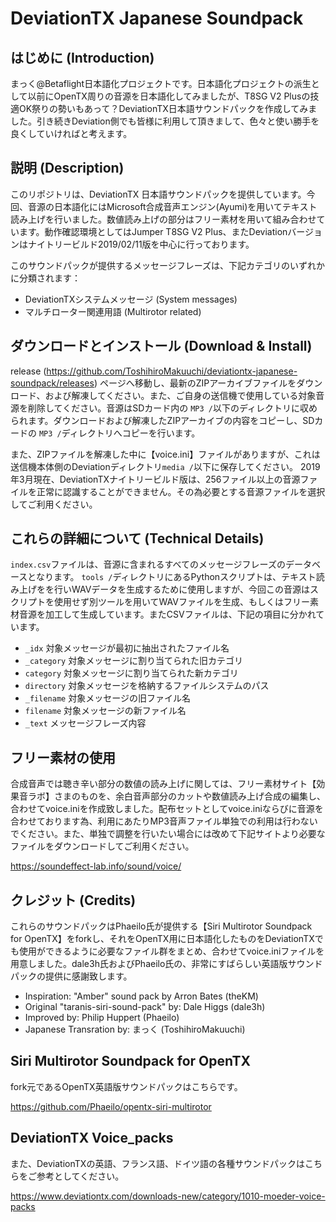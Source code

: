 # DeviationTX Japanese Soundpack
## はじめに (Introduction)

まっく@Betaflight日本語化プロジェクトです。日本語化プロジェクトの派生として以前にOpenTX周りの音源を日本語化してみましたが、T8SG V2 Plusの技適OK祭りの勢いもあって？DeviationTX日本語サウンドパックを作成してみました。引き続きDeviation側でも皆様に利用して頂きまして、色々と使い勝手を良くしていければと考えます。



## 説明 (Description)

このリポジトリは、DeviationTX 日本語サウンドパックを提供しています。今回、音源の日本語化にはMicrosoft合成音声エンジン(Ayumi)を用いてテキスト読み上げを行いました。数値読み上げの部分はフリー素材を用いて組み合わせています。動作確認環境としてはJumper T8SG V2 Plus、またDeviationバージョンはナイトリービルド2019/02/11版を中心に行っております。

このサウンドパックが提供するメッセージフレーズは、下記カテゴリのいずれかに分類されます：

 * DeviationTXシステムメッセージ (System messages)
 * マルチローター関連用語 (Multirotor related)



## ダウンロードとインストール (Download & Install)

release (https://github.com/ToshihiroMakuuchi/deviationtx-japanese-soundpack/releases) ページへ移動し、最新のZIPアーカイブファイルをダウンロード、および解凍してください。また、ご自身の送信機で使用している対象音源を削除してください。音源はSDカード内の `MP3 /`以下のディレクトリに収められます。ダウンロードおよび解凍したZIPアーカイブの内容をコピーし、SDカードの `MP3 /`ディレクトリへコピーを行います。

また、ZIPファイルを解凍した中に【voice.ini】ファイルがありますが、これは送信機本体側のDeviationディレクトリ`media /`以下に保存してください。
2019年3月現在、DeviationTXナイトリービルド版は、256ファイル以上の音源ファイルを正常に認識することができません。その為必要とする音源ファイルを選択してご利用ください。



## これらの詳細について (Technical Details)

`index.csv`ファイルは、音源に含まれるすべてのメッセージフレーズのデータベースとなります。
`tools /`ディレクトリにあるPythonスクリプトは、テキスト読み上げをを行いWAVデータを生成するために使用しますが、今回この音源はスクリプトを使用せず別ツールを用いてWAVファイルを生成、もしくはフリー素材音源を加工して生成しています。またCSVファイルは、下記の項目に分かれています。

 * `_idx` 対象メッセージが最初に抽出されたファイル名
 * `_category` 対象メッセージに割り当てられた旧カテゴリ
 * `category` 対象メッセージに割り当てられた新カテゴリ
 * `directory` 対象メッセージを格納するファイルシステムのパス
 * `_filename`  対象メッセージの旧ファイル名
 * `filename` 対象メッセージの新ファイル名
 * `_text` メッセージフレーズ内容



## フリー素材の使用

合成音声では聴き辛い部分の数値の読み上げに関しては、フリー素材サイト【効果音ラボ】さまのものを、余白音声部分のカットや数値読み上げ合成の編集し、合わせてvoice.iniを作成致しました。配布セットとしてvoice.iniならびに音源を合わせております為、利用にあたりMP3音声ファイル単独での利用は行わないでください。また、単独で調整を行いたい場合には改めて下記サイトより必要なファイルをダウンロードしてご利用ください。

https://soundeffect-lab.info/sound/voice/



## クレジット (Credits)

これらのサウンドパックはPhaeilo氏が提供する【Siri Multirotor Soundpack for OpenTX】をforkし、それをOpenTX用に日本語化したものをDeviationTXでも使用ができるように必要なファイル群をまとめ、合わせてvoice.iniファイルを用意しました。dale3h氏およびPhaeilo氏の、非常にすばらしい英語版サウンドパックの提供に感謝致します。

* Inspiration: "Amber" sound pack by Arron Bates (theKM)
* Original "taranis-siri-sound-pack" by: Dale Higgs (dale3h)
* Improved by: Philip Huppert (Phaeilo)
* Japanese Transration by: まっく (ToshihiroMakuuchi)



## Siri Multirotor Soundpack for OpenTX

fork元であるOpenTX英語版サウンドパックはこちらです。

https://github.com/Phaeilo/opentx-siri-multirotor

## DeviationTX Voice_packs
また、DeviationTXの英語、フランス語、ドイツ語の各種サウンドパックはこちらをご参考としてください。

https://www.deviationtx.com/downloads-new/category/1010-moeder-voice-packs


